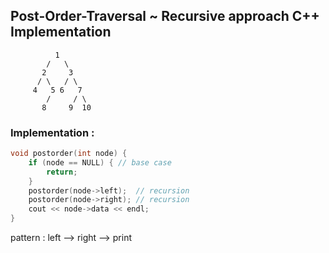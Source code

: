 ## Post-Order-Traversal ~ Recursive approach C++ Implementation

```
          1
        /   \
       2     3
      / \   / \
     4   5 6   7
        /     / \
       8     9  10
```

### Implementation :

```cpp
void postorder(int node) {
    if (node == NULL) { // base case
        return;
    }
    postorder(node->left);  // recursion
    postorder(node->right); // recursion
    cout << node->data << endl;
}
```

pattern : left --> right --> print
